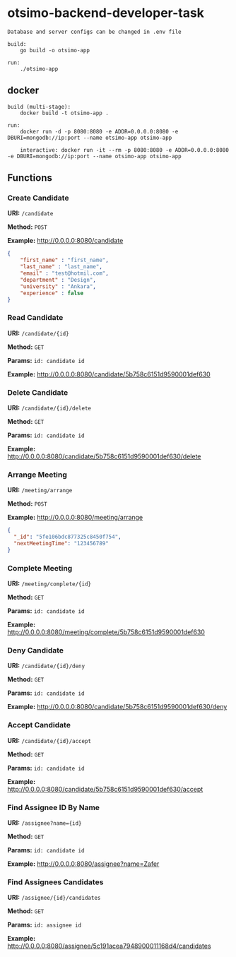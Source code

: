 # otsimo-backend-developer-task

    Database and server configs can be changed in .env file
    
    build:
        go build -o otsimo-app
    
    run: 
        ./otsimo-app

## docker 

    build (multi-stage):
        docker build -t otsimo-app .
    
    run: 
        docker run -d -p 8080:8080 -e ADDR=0.0.0.0:8080 -e DBURI=mongodb://ip:port --name otsimo-app otsimo-app
        
        interactive: docker run -it --rm -p 8080:8080 -e ADDR=0.0.0.0:8080 -e DBURI=mongodb://ip:port --name otsimo-app otsimo-app

## Functions

### Create Candidate

**URI:** `/candidate`

**Method:** `POST`

**Example:** http://0.0.0.0:8080/candidate

```json
{ 
    "first_name" : "first_name", 
    "last_name" : "last_name", 
    "email" : "test@hotmil.com", 
    "department" : "Design", 
    "university" : "Ankara", 
    "experience" : false
}
```

### Read Candidate

**URI:** `/candidate/{id}`

**Method:** `GET`

**Params:** `id: candidate id`

**Example:** http://0.0.0.0:8080/candidate/5b758c6151d9590001def630

### Delete Candidate

**URI:** `/candidate/{id}/delete`

**Method:** `GET`

**Params:** `id: candidate id`

**Example:** http://0.0.0.0:8080/candidate/5b758c6151d9590001def630/delete

### Arrange Meeting

**URI:** `/meeting/arrange`

**Method:** `POST`

**Example:** http://0.0.0.0:8080/meeting/arrange

```json
{
  "_id": "5fe106bdc877325c8450f754",
  "nextMeetingTime": "123456789"
}
```

### Complete Meeting

**URI:** `/meeting/complete/{id}`

**Method:** `GET`

**Params:** `id: candidate id`

**Example:** http://0.0.0.0:8080/meeting/complete/5b758c6151d9590001def630


### Deny Candidate

**URI:** `/candidate/{id}/deny`

**Method:** `GET`

**Params:** `id: candidate id`

**Example:** http://0.0.0.0:8080/candidate/5b758c6151d9590001def630/deny

### Accept Candidate

**URI:** `/candidate/{id}/accept`

**Method:** `GET`

**Params:** `id: candidate id`

**Example:** http://0.0.0.0:8080/candidate/5b758c6151d9590001def630/accept

### Find Assignee ID By Name


**URI:** `/assignee?name={id}`

**Method:** `GET`

**Params:** `id: candidate id`

**Example:** http://0.0.0.0:8080/assignee?name=Zafer

### Find Assignees Candidates

**URI:** `/assignee/{id}/candidates`

**Method:** `GET`

**Params:** `id: assignee id`

**Example:** http://0.0.0.0:8080/assignee/5c191acea7948900011168d4/candidates